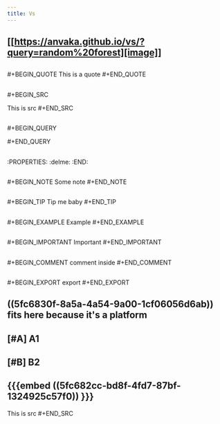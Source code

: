 ```yaml
---
title: Vs
---
```


## [[https://anvaka.github.io/vs/?query=random%20forest][image]]
##
##
#+BEGIN_QUOTE
This is a quote
#+END_QUOTE
##
#+BEGIN_SRC 

This is src
#+END_SRC
##
#+BEGIN_QUERY

#+END_QUERY
##
:PROPERTIES:
:delme: 
:END:
##
#+BEGIN_NOTE
Some note
#+END_NOTE
##
#+BEGIN_TIP
Tip me baby
#+END_TIP
##
#+BEGIN_EXAMPLE
Example
#+END_EXAMPLE
##
#+BEGIN_IMPORTANT
Important
#+END_IMPORTANT
##
#+BEGIN_COMMENT
comment inside
#+END_COMMENT
##
#+BEGIN_EXPORT
export
#+END_EXPORT
## ((5fc6830f-8a5a-4a54-9a00-1cf06056d6ab)) fits here because it's a platform
## [#A] A1
## [#B] B2
## {{{embed ((5fc682cc-bd8f-4fd7-87bf-1324925c57f0)) }}}
This is src
#+END_SRC
